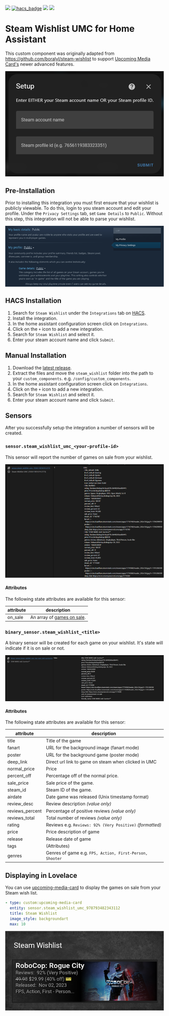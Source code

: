 [![](https://img.shields.io/github/release/mkanet/steam-wishlist-umc/all.svg?style=for-the-badge)](https://github.com/mkanet/steam-wishlist-umc/releases)
[![hacs_badge](https://img.shields.io/badge/HACS-Default-orange.svg?style=for-the-badge)](https://github.com/hacs/integration)
[![](https://img.shields.io/github/license/mkanet/steam-wishlist-umc?style=for-the-badge)](LICENSE)
[![](https://img.shields.io/github/actions/workflow/status/mkanet/steam-wishlist-umc/pythonpackage.yaml?branch=main&style=for-the-badge)](https://github.com/mkanet/steam-wishlist-umc/actions)

# Steam Wishlist UMC for Home Assistant

This custom component was originally adapted from https://github.com/boralyl/steam-wishlist to support [Upcoming Media Card's](https://github.com/custom-cards/upcoming-media-card) newer advanced features.

[![sensor.steam_wishlist](https://github.com/mkanet/steam-wishlist-umc/raw/main/assets/setup.png)](https://github.com/mkanet/steam-wishlist-umc/raw/main/assets/setup.png)

## Pre-Installation

Prior to installing this integration you must first ensure that your wishlist is publicly
viewable. To do this, login to you steam account and edit your profile. Under the
`Privacy Settings` tab, set `Game Details` to `Public`. Without this step, this integration
will not be able to parse your wishlist.

[![steam privacy settings](https://github.com/mkanet/steam-wishlist-umc/raw/main/assets/steam-profile.png)](https://github.com/mkanet/steam-wishlist-umc/raw/main/assets/steam-profile.png)

## HACS Installation

1. Search for `Steam Wishlist` under the `Integrations` tab on [HACS](https://hacs.xyz/).
2. Install the integration.
3. In the home assistant configuration screen click on `Integrations`.
4. Click on the `+` icon to add a new integration.
5. Search for `Steam Wishlist` and select it.
6. Enter your steam account name and click `Submit`.

## Manual Installation

1. Download the [latest release](https://github.com/mkanet/steam-wishlist-umc/releases).
2. Extract the files and move the `steam_wishlist` folder into the path to your
   `custom_components`. e.g. `/config/custom_components`.
3. In the home assistant configuration screen click on `Integrations`.
4. Click on the `+` icon to add a new integration.
5. Search for `Steam Wishlist` and select it.
6. Enter your steam account name and click `Submit`.

## Sensors

After you successfully setup the integration a number of sensors will be created.

### `sensor.steam_wishlist_umc_<your-profile-id>`

This sensor will report the number of games on sale from your wishlist.

[![sensor.steam_wishlist_umc](https://github.com/mkanet/steam-wishlist-umc/raw/main/assets/sensor.steam_wishlist.png)](https://github.com/mkanet/steam-wishlist-umc/raw/main/assets/sensor.steam_wishlist.png)

#### Attributes

The following state attributes are available for this sensor:

| attribute | description                                 |
| --------- | ------------------------------------------- |
| on_sale   | An array of [games on sale](#attributes-1). |

### `binary_sensor.steam_wishlist_<title>`

A binary sensor will be created for each game on your wishlist. It's state will
indicate if it is on sale or not.

[![sensor.steam_wishlist](https://github.com/mkanet/steam-wishlist-umc/raw/main/assets/binary_sensor.steam_wishlist_terraria.png)](https://github.com/mkanet/steam-wishlist-umc/raw/main/assets/binary_sensor.steam_wishlist_terraria.png)

#### Attributes

The following state attributes are available for this sensor:

| attribute       | description                                              |
| --------------- | -------------------------------------------------------- |
| title           | Title of the game                                        |
| fanart          | URL for the background image (fanart mode)               |
| poster          | URL for the background game  (poster mode)               |
| deep_link       | Direct url link to game on steam when clicked in UMC     |
| normal_price    | Price                                                    |
| percent_off     | Percentage off of the normal price.                      |
| sale_price      | Sale price of the game.                                  |
| steam_id        | Steam ID of the game.                                    |
| airdate         | Date game was released (Unix timestamp format)           |
| review_desc     | Review description _(value only)_|
| reviews_percent | Percentage of positive reviews _(value only)_            |
| reviews_total   | Total number of reviews _(value only)_                   |
| rating          | Reviews e.g. `Reviews: 92% (Very Positive)` _(formatted)_|
| price           | Price description of game                                |
| release         | Release date of game                                     |
| tags            | (Attributes)                                             |
| genres          | Genres of game e.g. `FPS, Action, First-Person, Shooter` |

## Displaying in Lovelace

You can use 
[upcoming-media-card](https://github.com/custom-cards/upcoming-media-card)
to display the games on sale from your Steam wish list.

```yaml
- type: custom:upcoming-media-card
  entity: sensor.steam_wishlist_umc_978793482343112
  title: Steam Wishlist
  image_style: backgroundart
  max: 10
```

[![wishlist in the nintendo card](https://github.com/mkanet/steam-wishlist-umc/raw/main/assets/custom-card.png)](https://github.com/mkanet/steam-wishlist-umc/raw/main/assets/custom-card.png)
